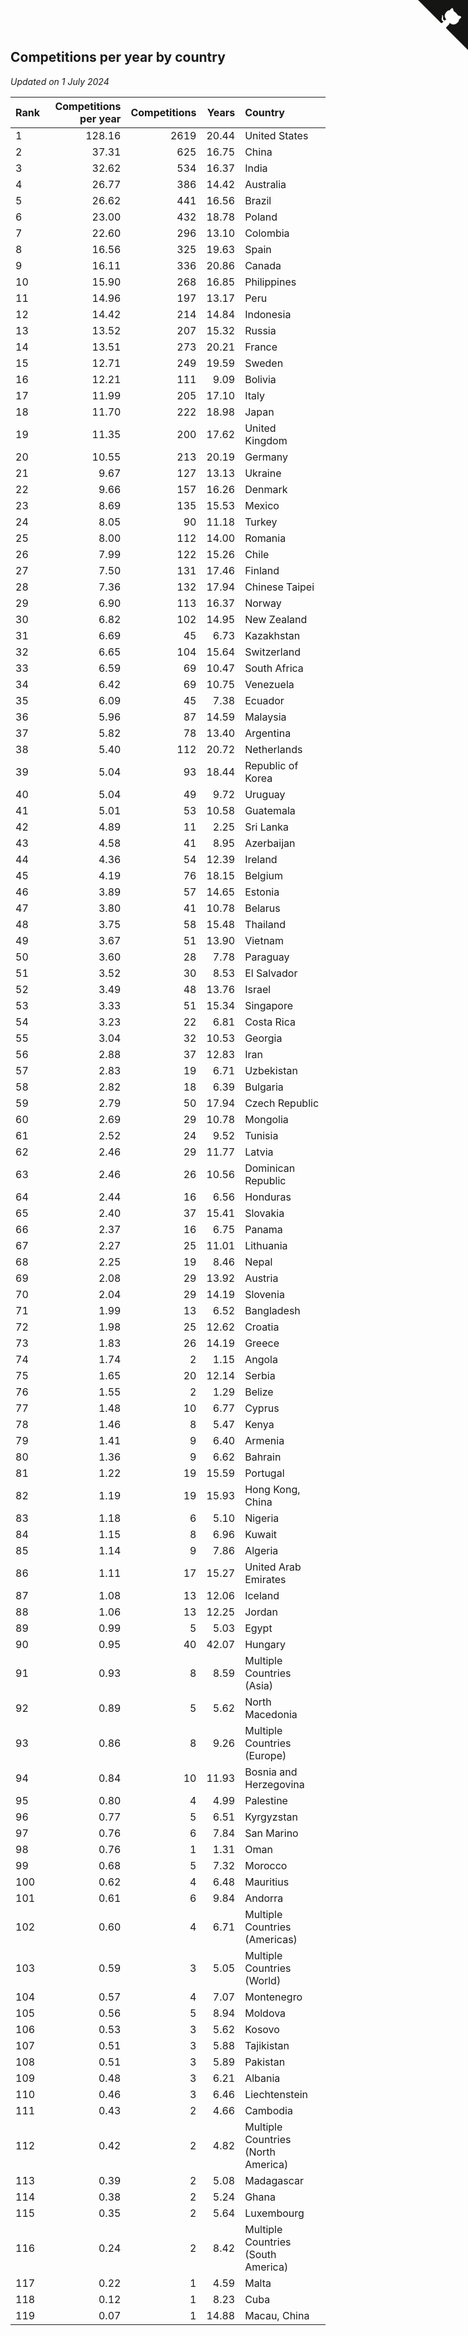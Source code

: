 ## Competitions per year by country

*Updated on  1 July 2024*

| Rank | Competitions per year | Competitions | Years | Country |
| :--- | ---: | ---: | ---: | :--- |
| 1 | 128.16 | 2619 | 20.44 | United States |
| 2 | 37.31 | 625 | 16.75 | China |
| 3 | 32.62 | 534 | 16.37 | India |
| 4 | 26.77 | 386 | 14.42 | Australia |
| 5 | 26.62 | 441 | 16.56 | Brazil |
| 6 | 23.00 | 432 | 18.78 | Poland |
| 7 | 22.60 | 296 | 13.10 | Colombia |
| 8 | 16.56 | 325 | 19.63 | Spain |
| 9 | 16.11 | 336 | 20.86 | Canada |
| 10 | 15.90 | 268 | 16.85 | Philippines |
| 11 | 14.96 | 197 | 13.17 | Peru |
| 12 | 14.42 | 214 | 14.84 | Indonesia |
| 13 | 13.52 | 207 | 15.32 | Russia |
| 14 | 13.51 | 273 | 20.21 | France |
| 15 | 12.71 | 249 | 19.59 | Sweden |
| 16 | 12.21 | 111 | 9.09 | Bolivia |
| 17 | 11.99 | 205 | 17.10 | Italy |
| 18 | 11.70 | 222 | 18.98 | Japan |
| 19 | 11.35 | 200 | 17.62 | United Kingdom |
| 20 | 10.55 | 213 | 20.19 | Germany |
| 21 | 9.67 | 127 | 13.13 | Ukraine |
| 22 | 9.66 | 157 | 16.26 | Denmark |
| 23 | 8.69 | 135 | 15.53 | Mexico |
| 24 | 8.05 | 90 | 11.18 | Turkey |
| 25 | 8.00 | 112 | 14.00 | Romania |
| 26 | 7.99 | 122 | 15.26 | Chile |
| 27 | 7.50 | 131 | 17.46 | Finland |
| 28 | 7.36 | 132 | 17.94 | Chinese Taipei |
| 29 | 6.90 | 113 | 16.37 | Norway |
| 30 | 6.82 | 102 | 14.95 | New Zealand |
| 31 | 6.69 | 45 | 6.73 | Kazakhstan |
| 32 | 6.65 | 104 | 15.64 | Switzerland |
| 33 | 6.59 | 69 | 10.47 | South Africa |
| 34 | 6.42 | 69 | 10.75 | Venezuela |
| 35 | 6.09 | 45 | 7.38 | Ecuador |
| 36 | 5.96 | 87 | 14.59 | Malaysia |
| 37 | 5.82 | 78 | 13.40 | Argentina |
| 38 | 5.40 | 112 | 20.72 | Netherlands |
| 39 | 5.04 | 93 | 18.44 | Republic of Korea |
| 40 | 5.04 | 49 | 9.72 | Uruguay |
| 41 | 5.01 | 53 | 10.58 | Guatemala |
| 42 | 4.89 | 11 | 2.25 | Sri Lanka |
| 43 | 4.58 | 41 | 8.95 | Azerbaijan |
| 44 | 4.36 | 54 | 12.39 | Ireland |
| 45 | 4.19 | 76 | 18.15 | Belgium |
| 46 | 3.89 | 57 | 14.65 | Estonia |
| 47 | 3.80 | 41 | 10.78 | Belarus |
| 48 | 3.75 | 58 | 15.48 | Thailand |
| 49 | 3.67 | 51 | 13.90 | Vietnam |
| 50 | 3.60 | 28 | 7.78 | Paraguay |
| 51 | 3.52 | 30 | 8.53 | El Salvador |
| 52 | 3.49 | 48 | 13.76 | Israel |
| 53 | 3.33 | 51 | 15.34 | Singapore |
| 54 | 3.23 | 22 | 6.81 | Costa Rica |
| 55 | 3.04 | 32 | 10.53 | Georgia |
| 56 | 2.88 | 37 | 12.83 | Iran |
| 57 | 2.83 | 19 | 6.71 | Uzbekistan |
| 58 | 2.82 | 18 | 6.39 | Bulgaria |
| 59 | 2.79 | 50 | 17.94 | Czech Republic |
| 60 | 2.69 | 29 | 10.78 | Mongolia |
| 61 | 2.52 | 24 | 9.52 | Tunisia |
| 62 | 2.46 | 29 | 11.77 | Latvia |
| 63 | 2.46 | 26 | 10.56 | Dominican Republic |
| 64 | 2.44 | 16 | 6.56 | Honduras |
| 65 | 2.40 | 37 | 15.41 | Slovakia |
| 66 | 2.37 | 16 | 6.75 | Panama |
| 67 | 2.27 | 25 | 11.01 | Lithuania |
| 68 | 2.25 | 19 | 8.46 | Nepal |
| 69 | 2.08 | 29 | 13.92 | Austria |
| 70 | 2.04 | 29 | 14.19 | Slovenia |
| 71 | 1.99 | 13 | 6.52 | Bangladesh |
| 72 | 1.98 | 25 | 12.62 | Croatia |
| 73 | 1.83 | 26 | 14.19 | Greece |
| 74 | 1.74 | 2 | 1.15 | Angola |
| 75 | 1.65 | 20 | 12.14 | Serbia |
| 76 | 1.55 | 2 | 1.29 | Belize |
| 77 | 1.48 | 10 | 6.77 | Cyprus |
| 78 | 1.46 | 8 | 5.47 | Kenya |
| 79 | 1.41 | 9 | 6.40 | Armenia |
| 80 | 1.36 | 9 | 6.62 | Bahrain |
| 81 | 1.22 | 19 | 15.59 | Portugal |
| 82 | 1.19 | 19 | 15.93 | Hong Kong, China |
| 83 | 1.18 | 6 | 5.10 | Nigeria |
| 84 | 1.15 | 8 | 6.96 | Kuwait |
| 85 | 1.14 | 9 | 7.86 | Algeria |
| 86 | 1.11 | 17 | 15.27 | United Arab Emirates |
| 87 | 1.08 | 13 | 12.06 | Iceland |
| 88 | 1.06 | 13 | 12.25 | Jordan |
| 89 | 0.99 | 5 | 5.03 | Egypt |
| 90 | 0.95 | 40 | 42.07 | Hungary |
| 91 | 0.93 | 8 | 8.59 | Multiple Countries (Asia) |
| 92 | 0.89 | 5 | 5.62 | North Macedonia |
| 93 | 0.86 | 8 | 9.26 | Multiple Countries (Europe) |
| 94 | 0.84 | 10 | 11.93 | Bosnia and Herzegovina |
| 95 | 0.80 | 4 | 4.99 | Palestine |
| 96 | 0.77 | 5 | 6.51 | Kyrgyzstan |
| 97 | 0.76 | 6 | 7.84 | San Marino |
| 98 | 0.76 | 1 | 1.31 | Oman |
| 99 | 0.68 | 5 | 7.32 | Morocco |
| 100 | 0.62 | 4 | 6.48 | Mauritius |
| 101 | 0.61 | 6 | 9.84 | Andorra |
| 102 | 0.60 | 4 | 6.71 | Multiple Countries (Americas) |
| 103 | 0.59 | 3 | 5.05 | Multiple Countries (World) |
| 104 | 0.57 | 4 | 7.07 | Montenegro |
| 105 | 0.56 | 5 | 8.94 | Moldova |
| 106 | 0.53 | 3 | 5.62 | Kosovo |
| 107 | 0.51 | 3 | 5.88 | Tajikistan |
| 108 | 0.51 | 3 | 5.89 | Pakistan |
| 109 | 0.48 | 3 | 6.21 | Albania |
| 110 | 0.46 | 3 | 6.46 | Liechtenstein |
| 111 | 0.43 | 2 | 4.66 | Cambodia |
| 112 | 0.42 | 2 | 4.82 | Multiple Countries (North America) |
| 113 | 0.39 | 2 | 5.08 | Madagascar |
| 114 | 0.38 | 2 | 5.24 | Ghana |
| 115 | 0.35 | 2 | 5.64 | Luxembourg |
| 116 | 0.24 | 2 | 8.42 | Multiple Countries (South America) |
| 117 | 0.22 | 1 | 4.59 | Malta |
| 118 | 0.12 | 1 | 8.23 | Cuba |
| 119 | 0.07 | 1 | 14.88 | Macau, China |


<a href="https://github.com/JustinTimeCuber/wca_statistics" class="github-corner" aria-label="View source on Github"><svg width="80" height="80" viewBox="0 0 250 250" style="fill:#151513; color:#fff; position: absolute; top: 0; border: 0; right: 0;" aria-hidden="true"><path d="M0,0 L115,115 L130,115 L142,142 L250,250 L250,0 Z"></path><path d="M128.3,109.0 C113.8,99.7 119.0,89.6 119.0,89.6 C122.0,82.7 120.5,78.6 120.5,78.6 C119.2,72.0 123.4,76.3 123.4,76.3 C127.3,80.9 125.5,87.3 125.5,87.3 C122.9,97.6 130.6,101.9 134.4,103.2" fill="currentColor" style="transform-origin: 130px 106px;" class="octo-arm"></path><path d="M115.0,115.0 C114.9,115.1 118.7,116.5 119.8,115.4 L133.7,101.6 C136.9,99.2 139.9,98.4 142.2,98.6 C133.8,88.0 127.5,74.4 143.8,58.0 C148.5,53.4 154.0,51.2 159.7,51.0 C160.3,49.4 163.2,43.6 171.4,40.1 C171.4,40.1 176.1,42.5 178.8,56.2 C183.1,58.6 187.2,61.8 190.9,65.4 C194.5,69.0 197.7,73.2 200.1,77.6 C213.8,80.2 216.3,84.9 216.3,84.9 C212.7,93.1 206.9,96.0 205.4,96.6 C205.1,102.4 203.0,107.8 198.3,112.5 C181.9,128.9 168.3,122.5 157.7,114.1 C157.9,116.9 156.7,120.9 152.7,124.9 L141.0,136.5 C139.8,137.7 141.6,141.9 141.8,141.8 Z" fill="currentColor" class="octo-body"></path></svg></a><style>.github-corner:hover .octo-arm{animation:octocat-wave 560ms ease-in-out}@keyframes octocat-wave{0%,100%{transform:rotate(0)}20%,60%{transform:rotate(-25deg)}40%,80%{transform:rotate(10deg)}}@media (max-width:500px){.github-corner:hover .octo-arm{animation:none}.github-corner .octo-arm{animation:octocat-wave 560ms ease-in-out}}</style>
